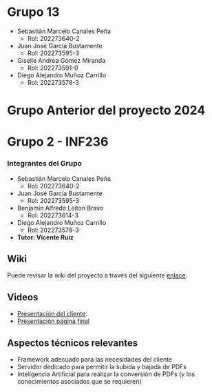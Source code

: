 # Grupo 13 
* Sebastián Marcelo Canales Peña
  - Rol: 202273640-2
* Juan José García Bustamente
  - Rol: 202273595-3
* Giselle Andrea Gómez Miranda
  - Rol: 202273591-0
* Diego Alejandro Muñoz Carrillo
  - Rol: 202273578-3

# Grupo Anterior del proyecto 2024
# Grupo 2 - INF236
### Integrantes del Grupo
* Sebastián Marcelo Canales Peña
  - Rol: 202273640-2
* Juan José García Bustamente
  - Rol: 202273595-3
* Benjamín Alfredo Leiton Bravo
  - Rol: 202273614-3
* Diego Alejandro Muñoz Carrillo
  - Rol: 202273578-3
* **Tutor: Vicente Ruiz**

## Wiki
Puede revisar la wiki del proyecto a través del siguiente [enlace](https://github.com/Sebulais/GRUPO02-2024-PROYINF/wiki).
## Videos
* [Presentación del cliente](https://www.youtube.com/watch?v=abJau21SDIk&feature=youtu.be).
* [Presentación página final](https://usmcl-my.sharepoint.com/:v:/g/personal/benjamin_leiton_usm_cl/EV9XkTrlVLRLrF68qfqWCMEB24BGZ2UmmRWvL4TZY92DLQ?nav=eyJyZWZlcnJhbEluZm8iOnsicmVmZXJyYWxBcHAiOiJPbmVEcml2ZUZvckJ1c2luZXNzIiwicmVmZXJyYWxBcHBQbGF0Zm9ybSI6IldlYiIsInJlZmVycmFsTW9kZSI6InZpZXciLCJyZWZlcnJhbFZpZXciOiJNeUZpbGVzTGlua0NvcHkifX0&e=rvxCnq)
## Aspectos técnicos relevantes
* Framework adecuado para las necesidades del cliente
* Servidor dedicado para permitir la subida y bajada de PDFs
* Inteligencia Artificial para realizar la conversión de PDFs (y los conocimientos asociados que se requieren)
